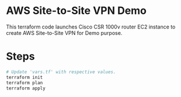 # AWS Site-to-Site VPN Demo

This terraform code launches Cisco CSR 1000v router EC2 instance to create AWS Site-to-Site VPN for Demo purpose.

# Steps
```sh
# Update 'vars.tf' with respective values.
terraform init
terraform plan
terraform apply
```